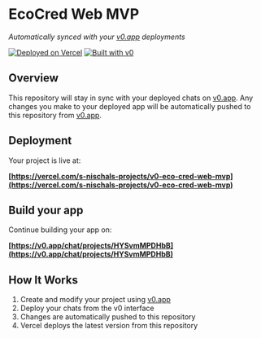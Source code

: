 # EcoCred Web MVP

*Automatically synced with your [v0.app](https://v0.app) deployments*

[![Deployed on Vercel](https://img.shields.io/badge/Deployed%20on-Vercel-black?style=for-the-badge&logo=vercel)](https://vercel.com/s-nischals-projects/v0-eco-cred-web-mvp)
[![Built with v0](https://img.shields.io/badge/Built%20with-v0.app-black?style=for-the-badge)](https://v0.app/chat/projects/HYSvmMPDHbB)

## Overview

This repository will stay in sync with your deployed chats on [v0.app](https://v0.app).
Any changes you make to your deployed app will be automatically pushed to this repository from [v0.app](https://v0.app).

## Deployment

Your project is live at:

**[https://vercel.com/s-nischals-projects/v0-eco-cred-web-mvp](https://vercel.com/s-nischals-projects/v0-eco-cred-web-mvp)**

## Build your app

Continue building your app on:

**[https://v0.app/chat/projects/HYSvmMPDHbB](https://v0.app/chat/projects/HYSvmMPDHbB)**

## How It Works

1. Create and modify your project using [v0.app](https://v0.app)
2. Deploy your chats from the v0 interface
3. Changes are automatically pushed to this repository
4. Vercel deploys the latest version from this repository
